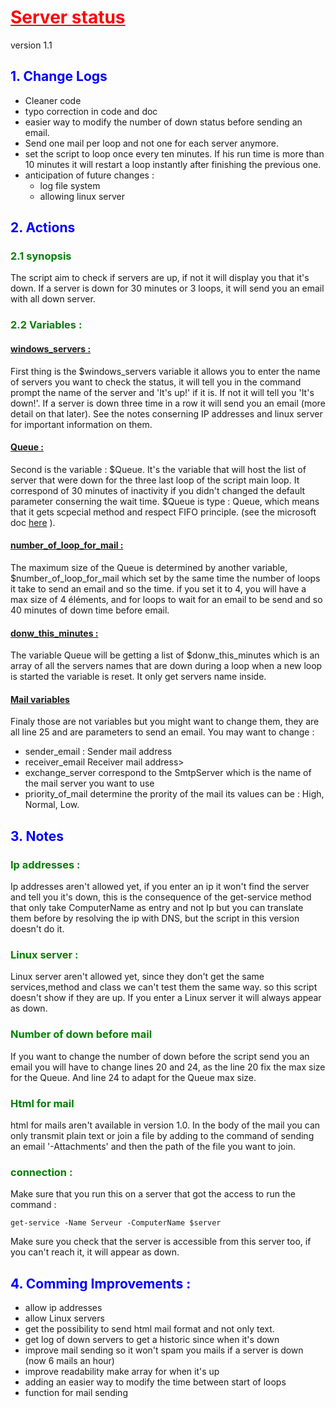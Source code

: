 <style> 
h1{color:red; text-decoration: underline;font-weight: bolder;}
h2{color:blue; font-weight: bold;}
h3{color:green;font-weight: bold;}
h4{text-decoration: underline;font-weight: bolder;}
</style>

# Server status

version 1.1

## 1. Change Logs

- Cleaner code
- typo correction in code and doc
- easier way to modify the number of down status before sending an email.
- Send one mail per loop and not one for each server anymore.
- set the script to loop once every ten minutes. If his run time is more than 10 minutes it will restart a loop instantly after finishing the previous one.
- anticipation of future changes : 
    - log file system 
    - allowing linux server

## 2. Actions 

### 2.1 synopsis

The script aim to check if servers are up, if not it will display you that it's down. If a server is down for 30 minutes or 3 loops, it will send you an email with all down server.

### 2.2 Variables :

#### windows_servers :  

First thing is the $windows_servers variable  it allows you to enter the name of servers you want to check the status, it will tell you in the command prompt the name of the server and 'It's up!' if it is. If not it will tell you 'It's down!'. If a server is down three time in a row it will send you an email (more detail on that later). See the notes conserning IP addresses and linux server for important information on them.  

#### Queue :

Second is the variable : $Queue. It's the variable that will host the list of server that were down for the three last loop of the script main loop. It correspond of 30 minutes of inactivity if you didn't changed the default parameter conserning the wait time. $Queue is type : Queue, which means that it gets scpecial method and respect FIFO principle. (see the microsoft doc [here](https://docs.microsoft.com/en-us/dotnet/api/system.collections.queue?view=net-5.0) ).

#### number_of_loop_for_mail :

The maximum size of the Queue is determined by another variable, $number_of_loop_for_mail which set by the same time the number of loops it take to send an email and so the time. if you set it to 4, you will have a max size of 4 éléments, and for loops to wait for an email to be send and so 40 minutes of down time before email.


#### donw_this_minutes :

The variable Queue will be getting a list of $donw_this_minutes which is an array of all the servers names that are down during a loop when a new loop is started the variable is reset. It only get servers name inside.

#### Mail variables

Finaly those are not variables but you might want to change them, they are all line 25 and are parameters to send an email. You may want to change : 
- sender_email : Sender mail address
- receiver_email Receiver mail address>
- exchange_server correspond to the SmtpServer which is the name of the mail server you want to use
- priority_of_mail determine the prority of the mail its values can be : High, Normal, Low. 


## 3. Notes 

### Ip addresses :
Ip addresses aren't allowed yet, if you enter an ip it won't find the server and tell you it's down, this is the consequence of the get-service method that only take ComputerName as entry and not Ip but you can translate them before by resolving the ip with DNS, but the script in this version doesn't do it.

### Linux server :
Linux server aren't allowed yet, since they don't get the same services,method and class we can't test them the same way. so this script doesn't show if they are up. If you enter a Linux server it will always appear as down.

### Number of down before mail
If you want to change the number of down before the script send you an email you will have to change lines 20 and 24, as the line 20 fix the max size for the Queue. And line 24 to adapt for the Queue max size.

### Html for mail
html for mails aren't available in version 1.0. In the body of the mail you can only transmit plain text or join a file by adding to the command of sending an email '-Attachments' and then the path of the file you want to join.

### connection : 

Make sure that you run this on a server that got the access to run the command : 
``` 
get-service -Name Serveur -ComputerName $server
 ```

Make sure you check that the server is accessible from this server too, if you can't reach it, it will appear as down.



## 4. Comming Improvements :

- allow ip addresses 
- allow Linux servers 
- get the possibility to send html mail format and not only text.
- get log of down servers to get a historic since when it's down
- improve mail sending so it won't spam you mails if a server is down (now 6 mails an hour)
- improve readability make array for when it's up 
- adding an easier way to modify the time between start of loops
- function for mail sending
